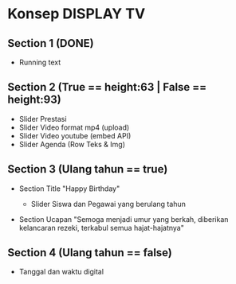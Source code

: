 # Konsep DISPLAY TV

## Section 1 (DONE)

- Running text

## Section 2 (True == height:63 | False == height:93)

- Slider Prestasi
- Slider Video format mp4 (upload)
- Slider Video youtube (embed API)
- Slider Agenda (Row Teks & Img)

## Section 3 (Ulang tahun == true)

- Section Title "Happy Birthday"

  - Slider Siswa dan Pegawai yang berulang tahun

- Section Ucapan "Semoga menjadi umur yang berkah, diberikan kelancaran rezeki, terkabul semua hajat-hajatnya"

## Section 4 (Ulang tahun == false)

- Tanggal dan waktu digital
